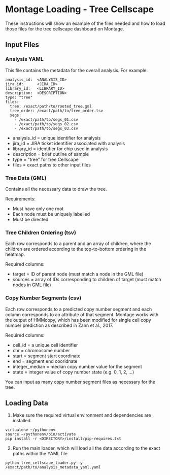 # Montage Loading - Tree Cellscape

These instructions will show an example of the files needed and how to load those files for the tree cellscape dashboard on Montage.

## Input Files

### Analysis YAML

This file contains the metadata for the overall analysis. For example:

```
analysis_id:  <ANALYSIS_ID>
jira_id:      <JIRA_ID>
library_id:   <LIBRARY_ID>
description:  <DESCRIPTION>
type: "tree"
files:
  tree: /exact/path/to/rooted_tree.gml
  tree_order: /exact/path/to/tree_order.tsv
  segs:
    - /exact/path/to/segs_01.csv
    - /exact/path/to/segs_02.csv
    - /exact/path/to/segs_03.csv
```

* analysis_id = unique identifier for analysis
* jira_id = JIRA ticket identifier associated with analysis
* library_id = identifier for chip used in analysis
* description = brief outline of sample
* type = "tree" for tree Cellscape
* files = exact paths to other input files

### Tree Data (GML)

Contains all the necessary data to draw the tree.

Requirements:

* Must have only one root
* Each node must be uniquely labelled
* Must be directed

### Tree Children Ordering (tsv)

Each row corresponds to a parent and an array of children, where the children are ordered according to the top-to-bottom ordering in the heatmap.

Required columns:

* target = ID of parent node (must match a node in the GML file)
* sources = array of IDs corresponding to children of target (must match nodes in GML file)

### Copy Number Segments (csv)

Each row corresponds to a predicted copy number segment and each column corresponds to an attribute of that segment. Montage works with the output of HMMcopy, which has been modified for single cell copy number prediction as described in Zahn et al., 2017.

Required columns:

* cell_id = a unique cell identifier
* chr = chromosome number
* start = segment start coordinate
* end = segment end cooridnate
* integer_median = median copy number value for the segment
* state = integer value of copy number state (e.g. 0, 1, 2, ...)

You can input as many copy number segment files as necessary for the tree.

## Loading Data

1. Make sure the required virtual environment and dependencies are installed.

```
virtualenv ~/pythonenv
source ~/pythonenv/bin/activate
pip install -r <DIRECTORY>/install/pip-requires.txt
```

2. Run the main loader, which will load all the data according to the exact paths within the YAML file

```
python tree_cellscape_loader.py -y /exact/path/to/analysis_metadata_yaml.yaml
```
